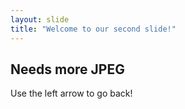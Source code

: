 ```yaml
---
layout: slide
title: "Welcome to our second slide!"
---
```

Needs more JPEG
---
Use the left arrow to go back!
